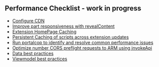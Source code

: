 <!--TODO:  This document has been deprecated.  It has been replaced by portalfx-performance-overview.md -->

<tags
    ms.service="portalfx"
    ms.workload="portalfx"
    ms.tgt_pltfrm="portalfx"
    ms.devlang="portalfx"
    ms.topic="get-started-article"
    ms.date="10/09/2015"
    ms.author="nickharris"/>

## Performance Checklist - work in progress 

- [Configure CDN](portalfx-cdn.md)
- [Improve part responsiveness with revealContent](portalfx-parts-revealContent.md)
- [Extension HomePage Caching](portalfx-performance-caching-homepage.md)
- [Persistent Caching of scripts across extension updates](portalfx-performance-caching-scripts.md)
- [Run portalcop to identify and resolve common performance issues](portalfx-performance-portalcop.md)
- [Optimize number CORS preflight requests to ARM using invokeApi](portalfx-data-loadingdata.md)
- [Data best practices](portalfx-performance.md)
- [Viewmodel best practices](portalfx-performance-checklist.md)
